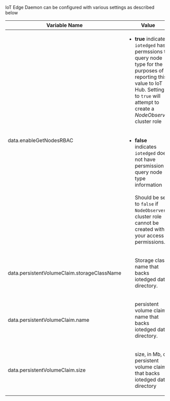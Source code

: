 IoT Edge Daemon can be configured with various settings as described below

| Variable Name                        | Value                                                                                                                                     |
|--------------------------------------|-------------------------------------------------------------------------------------------------------------------------------------------|
| data.enableGetNodesRBAC                   | <ul><li>**true** indicates `iotedged` has permssions to query node type for the purposes of reporting this value to IoT Hub. Setting to `true` will attempt to create a *NodeObserver* cluster role</li><br><br> <li>**false** indicates `iotedged` does not have persmission to query node type information <br><br> Should be set to `false` if `NodeObserver` cluster role cannot be created with your access permissions. </li></ul> |
| data.persistentVolumeClaim.storageClassName                     | <ul>Storage class name that backs iotedged data directory. </ul>                                             |
| data.persistentVolumeClaim.name                 | <ul>persistent volume claim name that backs iotedged data directory. </ul>                                         |
| data.persistentVolumeClaim.size | <ul>size, in Mb, of persistent volume claim that backs iotedged data directory </ul>                                        |
